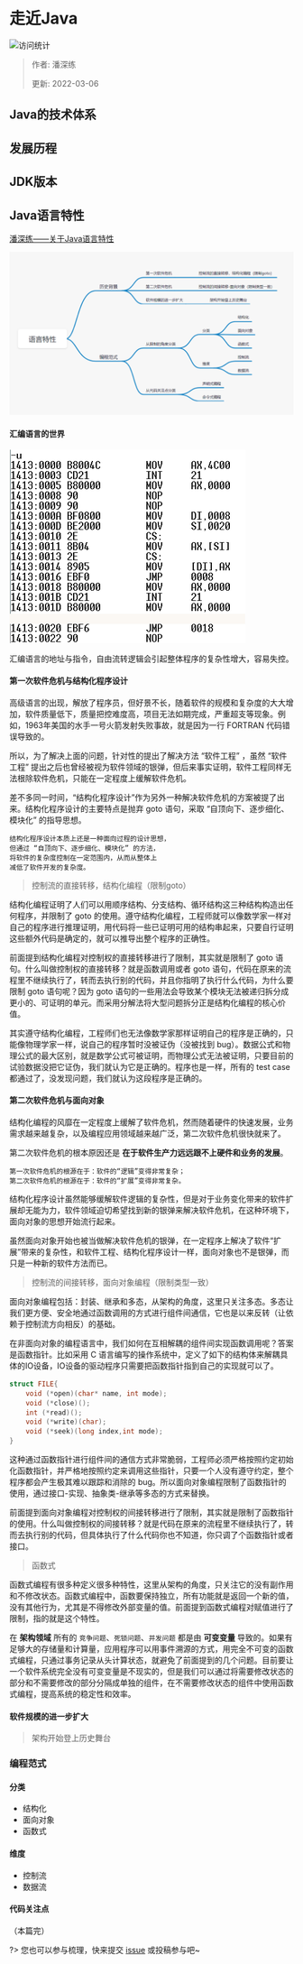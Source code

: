 # 走近Java

![访问统计](https://visitor-badge.glitch.me/badge?page_id=senlypan.jvm.02-java&left_color=blue&right_color=red)

> 作者: 潘深练
>
> 更新: 2022-03-06

## Java的技术体系

## 发展历程

## JDK版本

## Java语言特性

[潘深练——关于Java语言特性](https://www.panshenlian.com/2020/02/22/java-language/)

![02-java#02-java-feature-000.png](../_media/image/02-java/02-java-feature-000.png)

#### 汇编语言的世界

![02-java#02-java-feature-001.png](../_media/image/02-java/02-java-feature-001.png)

汇编语言的地址与指令，自由流转逻辑会引起整体程序的复杂性增大，容易失控。

#### 第一次软件危机与结构化程序设计

高级语言的出现，解放了程序员，但好景不长，随着软件的规模和复杂度的大大增加，软件质量低下，质量把控难度高，项目无法如期完成，严重超支等现象。例如，1963年美国的水手一号火箭发射失败事故，就是因为一行 FORTRAN 代码错误导致的。

所以，为了解决上面的问题，针对性的提出了解决方法 “软件工程” ，虽然 “软件工程” 提出之后也曾经被视为软件领域的银弹，但后来事实证明，软件工程同样无法根除软件危机，只能在一定程度上缓解软件危机。

差不多同一时间，“结构化程序设计”作为另外一种解决软件危机的方案被提了出来。结构化程序设计的主要特点是抛弃 goto 语句，采取 “自顶向下、逐步细化、模块化” 的指导思想。

```text
结构化程序设计本质上还是一种面向过程的设计思想，
但通过 “自顶向下、逐步细化、模块化” 的方法，
将软件的复杂度控制在一定范围内，从而从整体上
减低了软件开发的复杂度。
```

> 控制流的直接转移，结构化编程（限制goto）

结构化编程证明了人们可以用顺序结构、分支结构、循环结构这三种结构构造出任何程序，并限制了 goto 的使用。遵守结构化编程，工程师就可以像数学家一样对自己的程序进行推理证明，用代码将一些已证明可用的结构串起来，只要自行证明这些额外代码是确定的，就可以推导出整个程序的正确性。

前面提到结构化编程对控制权的直接转移进行了限制，其实就是限制了 goto 语句。什么叫做控制权的直接转移？就是函数调用或者 goto 语句，代码在原来的流程里不继续执行了，转而去执行别的代码，并且你指明了执行什么代码，为什么要限制 goto 语句呢？因为 goto 语句的一些用法会导致某个模块无法被递归拆分成更小的、可证明的单元。而采用分解法将大型问题拆分正是结构化编程的核心价值。

其实遵守结构化编程，工程师们也无法像数学家那样证明自己的程序是正确的，只能像物理学家一样，说自己的程序暂时没被证伪（没被找到 bug）。数据公式和物理公式的最大区别，就是数学公式可被证明，而物理公式无法被证明，只要目前的试验数据没把它证伪，我们就认为它是正确的。程序也是一样，所有的 test case 都通过了，没发现问题，我们就认为这段程序是正确的。

#### 第二次软件危机与面向对象

结构化编程的风靡在一定程度上缓解了软件危机，然而随着硬件的快速发展，业务需求越来越复杂，以及编程应用领域越来越广泛，第二次软件危机很快就来了。

第二次软件危机的根本原因还是 **在于软件生产力远远跟不上硬件和业务的发展**。

```text
第一次软件危机的根源在于：软件的“逻辑”变得非常复杂；
第二次软件危机的根源在于：软件的“扩展”变得非常复杂。
```

结构化程序设计虽然能够缓解软件逻辑的复杂性，但是对于业务变化带来的软件扩展却无能为力，软件领域迫切希望找到新的银弹来解决软件危机，在这种环境下，面向对象的思想开始流行起来。

虽然面向对象开始也被当做解决软件危机的银弹，在一定程序上解决了软件“扩展”带来的复杂性，和软件工程、结构化程序设计一样，面向对象也不是银弹，而只是一种新的软件方法而已。

> 控制流的间接转移，面向对象编程（限制类型一致）

面向对象编程包括：封装、继承和多态，从架构的角度，这里只关注多态。多态让我们更方便、安全地通过函数调用的方式进行组件间通信，它也是以来反转（让依赖于控制流方向相反）的基础。

在非面向对象的编程语言中，我们如何在互相解耦的组件间实现函数调用呢？答案是函数指针。比如采用 C 语言编写的操作系统中，定义了如下的结构体来解耦具体的IO设备，IO设备的驱动程序只需要把函数指针指到自己的实现就可以了。

```c
struct FILE{
    void (*open)(char* name, int mode);
    void (*close)();
    int (*read)();
    void (*write)(char);
    void (*seek)(long index,int mode);
}
```

这种通过函数指针进行组件间的通信方式非常脆弱，工程师必须严格按照约定初始化函数指针，并严格地按照约定来调用这些指针，只要一个人没有遵守约定，整个程序都会产生极其难以跟踪和消除的 bug。所以面向对象编程限制了函数指针的使用，通过接口-实现、抽象类-继承等多态的方式来替换。

前面提到面向对象编程对控制权的间接转移进行了限制，其实就是限制了函数指针的使用。什么叫做控制权的间接转移？就是代码在原来的流程里不继续执行了，转而去执行别的代码，但具体执行了什么代码你也不知道，你只调了个函数指针或者接口。

> 函数式

函数式编程有很多种定义很多种特性，这里从架构的角度，只关注它的没有副作用和不修改状态。函数式编程中，函数要保持独立，所有功能就是返回一个新的值，没有其他行为，尤其是不得修改外部变量的值。前面提到函数式编程对赋值进行了限制，指的就是这个特性。

在 **架构领域** 所有的 `竞争问题`、`死锁问题`、`并发问题` 都是由 **可变变量** 导致的。如果有足够大的存储量和计算量，应用程序可以用事件溯源的方式，用完全不可变的函数式编程，只通过事务记录从头计算状态，就避免了前面提到的几个问题。目前要让一个软件系统完全没有可变变量是不现实的，但是我们可以通过将需要修改状态的部分和不需要修改的部分分隔成单独的组件，在不需要修改状态的组件中使用函数式编程，提高系统的稳定性和效率。

#### 软件规模的进一步扩大
> 架构开始登上历史舞台


### 编程范式
#### 分类
- 结构化
- 面向对象
- 函数式


#### 维度
- 控制流
- 数据流

#### 代码关注点

（本篇完）

?> 您也可以参与梳理，快来提交 [issue](https://github.com/senlypan/jvm-docs/issues) 或投稿参与吧~